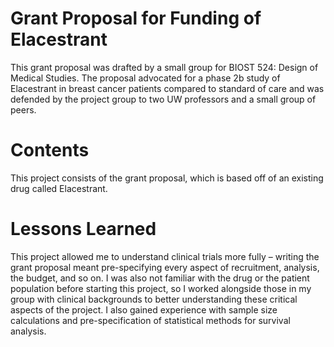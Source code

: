 # Grant Proposal for Funding of Elacestrant

This grant proposal was drafted by a small group for BIOST 524: Design of Medical Studies. The proposal advocated for a phase 2b study of Elacestrant in breast cancer patients compared to standard of care and was defended by the project group to two UW professors and a small group of peers. 

# Contents

This project consists of the grant proposal, which is based off of an existing drug called Elacestrant.

# Lessons Learned

This project allowed me to understand clinical trials more fully – writing the grant proposal meant pre-specifying every aspect of recruitment, analysis, the budget, and so on. I was also not familiar with the drug or the patient population before starting this project, so I worked alongside those in my group with clinical backgrounds to better understanding these critical aspects of the project. I also gained experience with sample size calculations and pre-specification of statistical methods for survival analysis.
